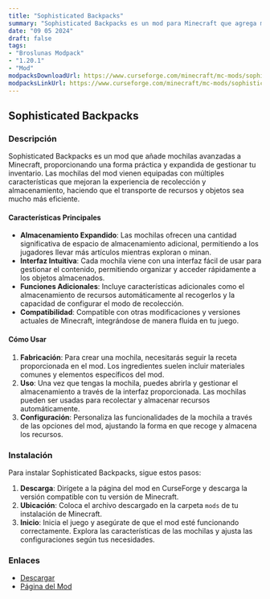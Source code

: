```yaml
---
title: "Sophisticated Backpacks"
summary: "Sophisticated Backpacks es un mod para Minecraft que agrega mochilas avanzadas con múltiples características, como almacenamiento expandido, funcionalidades adicionales y una interfaz intuitiva para gestionar tu inventario de manera eficiente."
date: "09 05 2024"
draft: false
tags:
- "Broslunas Modpack"
- "1.20.1"
- "Mod"
modpacksDownloadUrl: https://www.curseforge.com/minecraft/mc-mods/sophisticated-backpacks/files/all?page=1&pageSize=20&version=1.20.1&gameVersionTypeId=1
modpacksLinkUrl: https://www.curseforge.com/minecraft/mc-mods/sophisticated-backpacks
---
```


## Sophisticated Backpacks

### Descripción

Sophisticated Backpacks es un mod que añade mochilas avanzadas a Minecraft, proporcionando una forma práctica y expandida de gestionar tu inventario. Las mochilas del mod vienen equipadas con múltiples características que mejoran la experiencia de recolección y almacenamiento, haciendo que el transporte de recursos y objetos sea mucho más eficiente.

#### Características Principales

- **Almacenamiento Expandido**: Las mochilas ofrecen una cantidad significativa de espacio de almacenamiento adicional, permitiendo a los jugadores llevar más artículos mientras exploran o minan.
- **Interfaz Intuitiva**: Cada mochila viene con una interfaz fácil de usar para gestionar el contenido, permitiendo organizar y acceder rápidamente a los objetos almacenados.
- **Funciones Adicionales**: Incluye características adicionales como el almacenamiento de recursos automáticamente al recogerlos y la capacidad de configurar el modo de recolección.
- **Compatibilidad**: Compatible con otras modificaciones y versiones actuales de Minecraft, integrándose de manera fluida en tu juego.

#### Cómo Usar

1. **Fabricación**: Para crear una mochila, necesitarás seguir la receta proporcionada en el mod. Los ingredientes suelen incluir materiales comunes y elementos específicos del mod.
2. **Uso**: Una vez que tengas la mochila, puedes abrirla y gestionar el almacenamiento a través de la interfaz proporcionada. Las mochilas pueden ser usadas para recolectar y almacenar recursos automáticamente.
3. **Configuración**: Personaliza las funcionalidades de la mochila a través de las opciones del mod, ajustando la forma en que recoge y almacena los recursos.

### Instalación

Para instalar Sophisticated Backpacks, sigue estos pasos:

1. **Descarga**: Dirígete a la página del mod en CurseForge y descarga la versión compatible con tu versión de Minecraft.
2. **Ubicación**: Coloca el archivo descargado en la carpeta `mods` de tu instalación de Minecraft.
3. **Inicio**: Inicia el juego y asegúrate de que el mod esté funcionando correctamente. Explora las características de las mochilas y ajusta las configuraciones según tus necesidades.

### Enlaces

- [Descargar](https://www.curseforge.com/minecraft/mc-mods/sophisticated-backpacks/files/all?page=1&pageSize=20&version=1.20.1&gameVersionTypeId=1)
- [Página del Mod](https://www.curseforge.com/minecraft/mc-mods/sophisticated-backpacks)
